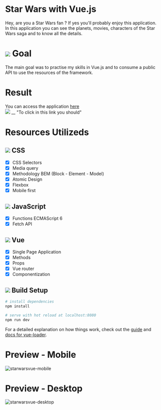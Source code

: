 # Star Wars with Vue.js
Hey, are you a Star Wars fan ? If yes you'll probably enjoy this application. <br>
In this application you can see the planets, movies, characters of the Star Wars saga and to know all the details.

# <img src="https://img.icons8.com/color/40/000000/goal--v1.png"/> Goal
The main goal was to practise my skills in Vue.js and to consume a public API to use the resources of the framework.

# Result 
You can access the application <a href="https://starwars-vue2.vercel.app/" target="_blank">here</a> <br>
<img src="https://img.icons8.com/color/48/000000/yoda.png"/> __ "To click in this link you should"

# Resources Utilizeds
## <img src="https://img.icons8.com/color/40/000000/css3.png"/> CSS
- [x] CSS Selectors
- [x] Media query
- [x] Methodology BEM (Block - Element - Model)
- [x] Atomic Design
- [x] Flexbox
- [x] Mobile first

## <img src="https://img.icons8.com/color/40/000000/javascript--v1.png"/> JavaScript
- [x] Functions ECMAScript 6 
- [x] Fetch API

## <img src="https://img.icons8.com/color/40/000000/vue-js.png"/> Vue
- [x] Single Page Application
- [x] Methods
- [x] Props
- [x] Vue router
- [x] Componentization

## <img src="https://img.icons8.com/emoji/40/000000/laptop-emoji.png"/> Build Setup

``` bash
# install dependencies
npm install

# serve with hot reload at localhost:8080
npm run dev
```

For a detailed explanation on how things work, check out the [guide](http://vuejs-templates.github.io/webpack/) and [docs for vue-loader](http://vuejs.github.io/vue-loader).

# Preview - Mobile
![starwarsvue-mobile](https://user-images.githubusercontent.com/51720161/162497586-a0cc175c-7801-4839-ae95-d42e52ba20ce.gif)

# Preview - Desktop
![starwarsvue-desktop](https://user-images.githubusercontent.com/51720161/162498348-89035654-6080-47a3-89d0-f9dbb904bb1f.gif)
